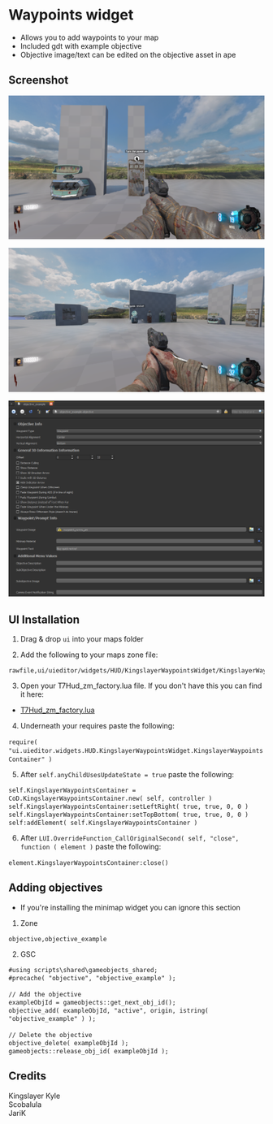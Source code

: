 # Waypoints widget
- Allows you to add waypoints to your map
- Included gdt with example objective
- Objective image/text can be edited on the objective asset in ape

## Screenshot
![Example1](screenshots/preview_01.png)

![Example2](screenshots/preview_02.png)

![Example3](screenshots/preview_03.png)

## UI Installation
1) Drag & drop `ui` into your maps folder

2) Add the following to your maps zone file:

```
rawfile,ui/uieditor/widgets/HUD/KingslayerWaypointsWidget/KingslayerWaypointsContainer.lua
```

3) Open your T7Hud_zm_factory.lua file. If you don't have this you can find it here:
- [T7Hud_zm_factory.lua](https://github.com/KingslayerKyle/T7LuaRepo/blob/main/Ship/ui/uieditor/menus/hud/T7Hud_zm_factory.lua)

4) Underneath your requires paste the following:

`require( "ui.uieditor.widgets.HUD.KingslayerWaypointsWidget.KingslayerWaypointsContainer" )`

5) After `self.anyChildUsesUpdateState = true` paste the following:

```
self.KingslayerWaypointsContainer = CoD.KingslayerWaypointsContainer.new( self, controller )
self.KingslayerWaypointsContainer:setLeftRight( true, true, 0, 0 )
self.KingslayerWaypointsContainer:setTopBottom( true, true, 0, 0 )
self:addElement( self.KingslayerWaypointsContainer )
```

6) After `LUI.OverrideFunction_CallOriginalSecond( self, "close", function ( element )` paste the following:

`element.KingslayerWaypointsContainer:close()`

## Adding objectives

- If you're installing the minimap widget you can ignore this section

1) Zone
```
objective,objective_example
```

2) GSC
```
#using scripts\shared\gameobjects_shared;
#precache( "objective", "objective_example" );

// Add the objective
exampleObjId = gameobjects::get_next_obj_id();
objective_add( exampleObjId, "active", origin, istring( "objective_example" ) );

// Delete the objective
objective_delete( exampleObjId );
gameobjects::release_obj_id( exampleObjId );
```

## Credits
Kingslayer Kyle\
Scobalula\
JariK